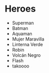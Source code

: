 # Heroes

* Superman
* Batman
* Aquaman
* Mujer Maravilla
* Linterna Verde
* Robin
* Volcán Negro
* Flash
* takoooo
